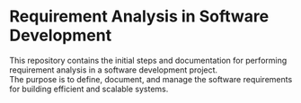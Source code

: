 # Requirement Analysis in Software Development

This repository contains the initial steps and documentation for performing requirement analysis in a software development project.  
The purpose is to define, document, and manage the software requirements for building efficient and scalable systems.
